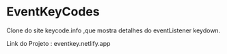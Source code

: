<h1>EventKeyCodes</h1>
Clone do site keycode.info ,que mostra detalhes do eventListener keydown.


Link do Projeto : eventkey.netlify.app

